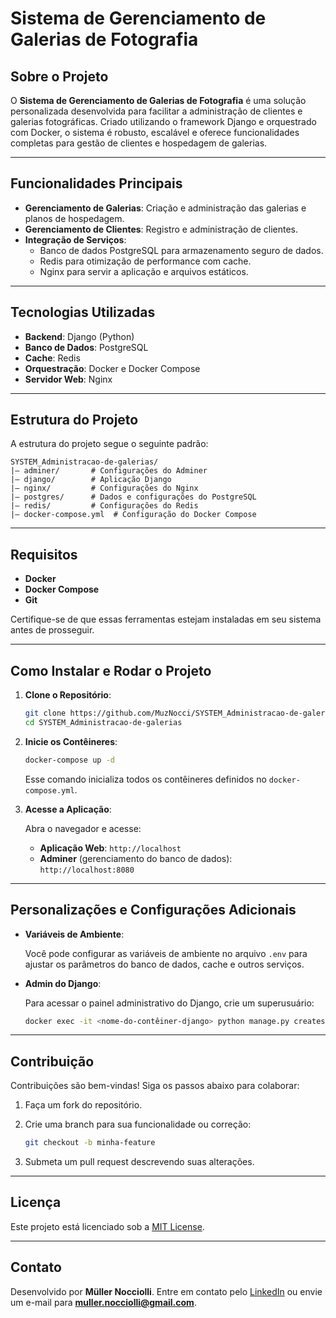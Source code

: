# Sistema de Gerenciamento de Galerias de Fotografia

## Sobre o Projeto

O **Sistema de Gerenciamento de Galerias de Fotografia** é uma solução personalizada desenvolvida para facilitar a administração de clientes e galerias fotográficas. Criado utilizando o framework Django e orquestrado com Docker, o sistema é robusto, escalável e oferece funcionalidades completas para gestão de clientes e hospedagem de galerias.

---

## Funcionalidades Principais

- **Gerenciamento de Galerias**: Criação e administração das galerias e planos de hospedagem.
- **Gerenciamento de Clientes**: Registro e administração de clientes.
- **Integração de Serviços**: 
  - Banco de dados PostgreSQL para armazenamento seguro de dados.
  - Redis para otimização de performance com cache.
  - Nginx para servir a aplicação e arquivos estáticos.

---

## Tecnologias Utilizadas

- **Backend**: Django (Python)
- **Banco de Dados**: PostgreSQL
- **Cache**: Redis
- **Orquestração**: Docker e Docker Compose
- **Servidor Web**: Nginx

---

## Estrutura do Projeto

A estrutura do projeto segue o seguinte padrão:

```
SYSTEM_Administracao-de-galerias/
|— adminer/       # Configurações do Adminer
|— django/        # Aplicação Django
|— nginx/         # Configurações do Nginx
|— postgres/      # Dados e configurações do PostgreSQL
|— redis/         # Configurações do Redis
|— docker-compose.yml  # Configuração do Docker Compose
```

---

## Requisitos

- **Docker**
- **Docker Compose**
- **Git**

Certifique-se de que essas ferramentas estejam instaladas em seu sistema antes de prosseguir.

---

## Como Instalar e Rodar o Projeto

1. **Clone o Repositório**:

   ```bash
   git clone https://github.com/MuzNocci/SYSTEM_Administracao-de-galerias.git
   cd SYSTEM_Administracao-de-galerias
   ```

2. **Inicie os Contêineres**:

   ```bash
   docker-compose up -d
   ```

   Esse comando inicializa todos os contêineres definidos no `docker-compose.yml`.

3. **Acesse a Aplicação**:

   Abra o navegador e acesse:

   - **Aplicação Web**: `http://localhost`
   - **Adminer** (gerenciamento do banco de dados): `http://localhost:8080`

---

## Personalizações e Configurações Adicionais

- **Variáveis de Ambiente**:

  Você pode configurar as variáveis de ambiente no arquivo `.env` para ajustar os parâmetros do banco de dados, cache e outros serviços.

- **Admin do Django**:

  Para acessar o painel administrativo do Django, crie um superusuário:

  ```bash
  docker exec -it <nome-do-contêiner-django> python manage.py createsuperuser
  ```

---

## Contribuição

Contribuições são bem-vindas! Siga os passos abaixo para colaborar:

1. Faça um fork do repositório.
2. Crie uma branch para sua funcionalidade ou correção:

   ```bash
   git checkout -b minha-feature
   ```

3. Submeta um pull request descrevendo suas alterações.

---

## Licença

Este projeto está licenciado sob a [MIT License](LICENSE).

---

## Contato

Desenvolvido por **Müller Nocciolli**. Entre em contato pelo [LinkedIn](https://www.linkedin.com/in/müller-nocciolli) ou envie um e-mail para **muller.nocciolli@gmail.com**.
